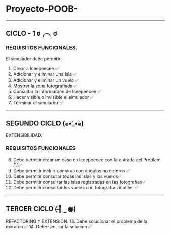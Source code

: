 # Proyecto-POOB-
-----
## CICLO - 1 ಠ╭╮ಠ

### REQUISITOS FUNCIONALES. 
El simulador debe permitir:

1. Crear a Iceepeecee ✅
2. Adicionar y eliminar una isla ✅
3. Adicionar y eliminar un vuelo ✅
4. Mostrar la zona fotografiada ✅
5. Consultar la información de Iceepeecee ✅
6. Hacer visible o invisible el simulador ✅
7. Terminar el simulador ✅
-----
## SEGUNDO CICLO (๑•́_•̀๑) 
EXTENSIBILIDAD.

### REQUISITOS FUNCIONALES
 8. Debe permitir crear un caso en Iceepeecee con la entrada del Problem F.1✅
 9. Debe permitir incluir cámaras con ángulos no enteros ✅
 10. Debe permitir consutar todas las islas y los vuelos✅
 11. Debe permitir consultar las islas registradas en las fotografías✅
 12. Debe permitir consultar los vuelos con fotografías inútiles ✅

-----
## TERCER CICLO (̶◉͛‿◉̶)
REFACTORING Y EXTENSIÓN.
 13. Debe solucionar el problema de la maratón ✅
 14. Debe simular la solución ✅

